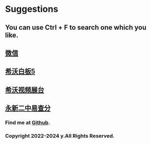 # Suggestions
## You can use Ctrl + F to search one which you like.

## [微信](https://weixin.qq.com)
## [希沃白板5](https://easinote.seewo.com)
## [希沃视频展台](https://e.seewo.com/product/EasiCamera)
## [永新二中易查分](https://i7w15pvd.yichafen.com)

### Find me at [Github](https://github.com/wersdfxcvlwy).
### Copyright 2022-2024 y.All Rights Reserved.